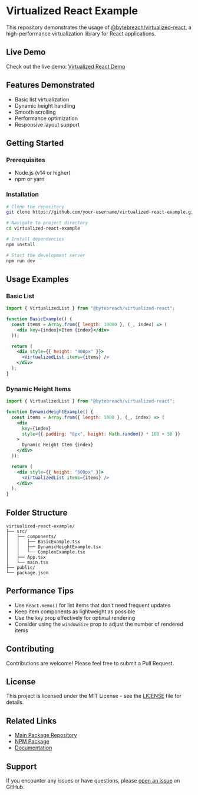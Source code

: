 # Virtualized React Example

This repository demonstrates the usage of [@bytebreach/virtualized-react](https://www.npmjs.com/package/@bytebreach/virtualized-react), a high-performance virtualization library for React applications.

## Live Demo

Check out the live demo: [Virtualized React Demo](https://your-username.github.io/virtualized-react-example)

## Features Demonstrated

- Basic list virtualization
- Dynamic height handling
- Smooth scrolling
- Performance optimization
- Responsive layout support

## Getting Started

### Prerequisites

- Node.js (v14 or higher)
- npm or yarn

### Installation

```bash
# Clone the repository
git clone https://github.com/your-username/virtualized-react-example.git

# Navigate to project directory
cd virtualized-react-example

# Install dependencies
npm install

# Start the development server
npm run dev
```

## Usage Examples

### Basic List

```jsx
import { VirtualizedList } from "@bytebreach/virtualized-react";

function BasicExample() {
  const items = Array.from({ length: 10000 }, (_, index) => (
    <div key={index}>Item {index}</div>
  ));

  return (
    <div style={{ height: "400px" }}>
      <VirtualizedList items={items} />
    </div>
  );
}
```

### Dynamic Height Items

```jsx
import { VirtualizedList } from "@bytebreach/virtualized-react";

function DynamicHeightExample() {
  const items = Array.from({ length: 1000 }, (_, index) => (
    <div
      key={index}
      style={{ padding: "8px", height: Math.random() * 100 + 50 }}
    >
      Dynamic Height Item {index}
    </div>
  ));

  return (
    <div style={{ height: "600px" }}>
      <VirtualizedList items={items} />
    </div>
  );
}
```

## Folder Structure

```
virtualized-react-example/
├── src/
│   ├── components/
│   │   ├── BasicExample.tsx
│   │   ├── DynamicHeightExample.tsx
│   │   └── ComplexExample.tsx
│   ├── App.tsx
│   └── main.tsx
├── public/
└── package.json
```

## Performance Tips

- Use `React.memo()` for list items that don't need frequent updates
- Keep item components as lightweight as possible
- Use the `key` prop effectively for optimal rendering
- Consider using the `windowSize` prop to adjust the number of rendered items

## Contributing

Contributions are welcome! Please feel free to submit a Pull Request.

## License

This project is licensed under the MIT License - see the [LICENSE](LICENSE) file for details.

## Related Links

- [Main Package Repository](https://github.com/your-username/virtualized-react)
- [NPM Package](https://www.npmjs.com/package/@bytebreach/virtualized-react)
- [Documentation](https://github.com/your-username/virtualized-react#readme)

## Support

If you encounter any issues or have questions, please [open an issue](https://github.com/your-username/virtualized-react-example/issues) on GitHub.
